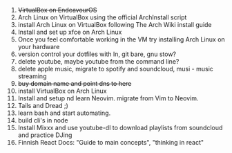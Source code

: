 1. ~~VirtualBox on EndeavourOS~~
2. Arch Linux on VirtualBox using the official ArchInstall script
3. install Arch Linux on VirtualBox following The Arch Wiki install guide
4. Install and set up xfce on Arch Linux
5. Once you feel comfortable working in the VM try installing Arch Linux on your hardware
6. version control your dotfiles with ln, git bare, gnu stow?
7. delete youtube, maybe youtube from the command line?
8. delete apple music, migrate to spotify and soundcloud, musi - music streaming
9. ~~buy domain name and point dns to here~~
10. install VirtualBox on Arch Linux
11. Install and setup nd learn Neovim. migrate from Vim to Neovim.
12. Tails and Dread ;)
13. learn bash and start automating.
14. build cli's in node
15. Install Mixxx and use youtube-dl to download playlists from soundcloud and practice DJing
16. Finnish React Docs: "Guide to main concepts", "thinking in react"
